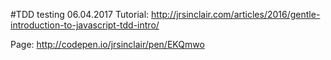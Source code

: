 #TDD testing 06.04.2017
Tutorial: 
http://jrsinclair.com/articles/2016/gentle-introduction-to-javascript-tdd-intro/ 

Page:
http://codepen.io/jrsinclair/pen/EKQmwo
